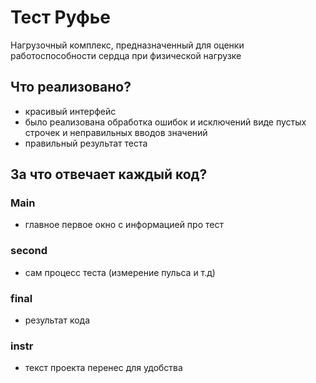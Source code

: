# Тест Руфье
Нагрузочный комплекс, предназначенный для оценки работоспособности сердца при физической нагрузке
## Что реализовано?
- красивый интерфейс
- было реализована обработка ошибок и исключений виде пустых строчек и неправильных вводов значений
- правильный результат теста
## За что отвечает каждый код?
### Main 
- главное первое окно с информацией про тест
### second
- сам процесс теста (измерение пульса и т.д)
### final
- результат кода
### instr
- текст проекта перенес для удобства

